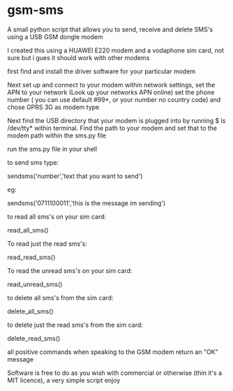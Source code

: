 gsm-sms
=======

A small python script that allows you to send, receive and delete SMS's using a USB GSM dongle modem

I created this using a HUAWEI E220 modem and a vodaphone sim card, not sure but i gues it should work with other modems

first find and install the driver software for your particular modem

Next set up and connect to your modem within network settings, set the APN to your network (Look up your networks APN online) set the phone number ( you can use default #99*, or your number no country code) and chose GPRS 3G as modem type

Next find the USB directory that your modem is plugged into by running $ ls /dev/tty* within terminal. Find the path to your modem and set that to the modem path within the sms.py file

run the sms.py file in your shell

to send sms type:


sendsms('number','text that you want to send')

eg:

sendsms('0711100011','this is the message im sending')

to read all sms's on your sim card:

read_all_sms()

To read just the read sms's:

read_read_sms()

To read the unread sms's on your sim card:

read_unread_sms()

to delete all sms's from the sim card:

delete_all_sms()

to delete just the read sms's from the sim card:

delete_read_sms()

all positive commands when speaking to the GSM modem return an "OK" message

Software is free to do as you wish with commercial or otherwise (thin it's a MIT licence), a very simple script enjoy
